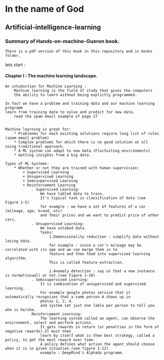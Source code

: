 # In the name of God
 ## Artificial-intelligence-learning

  ### Summary of Hands-on-machine-Gueron book.

    There is a pdf version of this book in this repository and in books folder.

  lets start : 

  #### Chapter I : The machine learning landscape.
    An intuduction for Machine Learning : 
        Machine learning is the field of study that gives the computers
        the ability to learn without being explictly programmed.
    
    In fact we have a problem and training data and our machine learning programm
    learn from training data to solve and predict for new data.
        read the spam email example of page 17
    
    
    Machine learning is great for:
        * Problenms for each existing solutions reqiure long list of rules (spam email problem)
        * Complex problems for which there is no good solution at all using traditional approach.
        * A ML system can adapt to new data.(Fluctuiting environments)
        * Getting insights from a big data.
    
    Types of ML Systems:
        * Whether or not they are trained with human supervision:
            + Supervised Learning
            + Unsupervised Learning
            + Semisupervised Learning
            + Reinforcement Learning
                . Supervised Learning:
                    We have labled data to train.
                    It's tipical task is classification of data (see Figure 1-5)
                    for example : we have a set of features of a car (mileage, age, brand, etc)
                    and their prices and we want to predict price of other cars.
                . Unsupervised Learning:
                    We have unlabed data.
                    Tasks:
                        1.Demonsionality reduction : simplify data without losing data.
                        for example : since a car's mileage may be correlated with its age and we can merge them in to 
                        feature and then feed into supervised learning algorithm.
                        This is called feature extraction.
                        
                        2.Anomaly detection : say us that a new instance is normal(usual) or not.(see Figure 1-10)
                . Semisupervised Learning:
                    It is combination of unsupervised and supervised learning.
                    For example google photos service that it automatically recognizes that a same person A shows up in 
                    photos 1, 2, 4.
                    and system set just one lable per person to tell you who is he/she.
                Reinforcement Learning:
                    The learning system called an agent, can observe the environment, select and perform actions.
                    It gets rewards in return (or penalties in the form of negative rewards).It must then 
                    learn by itself what is thee best strategy, called a policy, to get the most reward over time.
                    A policy defines what action the agant should choose when it is in given situation.(see figure 1-12)
                    example : DeepMind's AlphaGo programm.